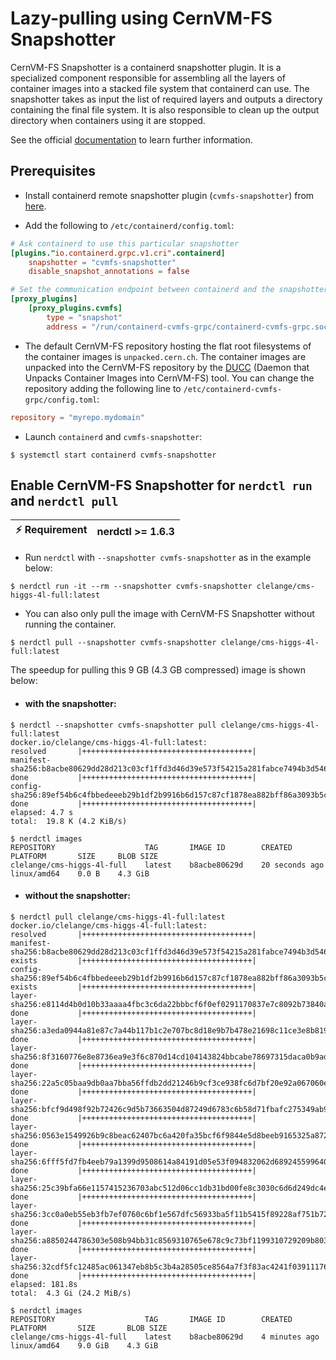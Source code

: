 # Lazy-pulling using CernVM-FS Snapshotter

CernVM-FS Snapshotter is a containerd snapshotter plugin. It is a specialized component responsible for assembling 
all the layers of container images into a stacked file system that containerd can use. The snapshotter takes as input the list 
of required layers and outputs a directory containing the final file system. It is also responsible to clean up the output 
directory when containers using it are stopped.

See the official [documentation](https://cvmfs.readthedocs.io/en/latest/cpt-containers.html#how-to-use-the-cernvm-fs-snapshotter) to learn further information.

## Prerequisites

- Install containerd remote snapshotter plugin (`cvmfs-snapshotter`) from [here](https://github.com/cvmfs/cvmfs/tree/devel/snapshotter).
 
- Add the following to `/etc/containerd/config.toml`:
```toml
# Ask containerd to use this particular snapshotter
[plugins."io.containerd.grpc.v1.cri".containerd]
    snapshotter = "cvmfs-snapshotter"
    disable_snapshot_annotations = false

# Set the communication endpoint between containerd and the snapshotter
[proxy_plugins]
    [proxy_plugins.cvmfs]
        type = "snapshot"
        address = "/run/containerd-cvmfs-grpc/containerd-cvmfs-grpc.sock"
```
- The default CernVM-FS repository hosting the flat root filesystems of the container images is `unpacked.cern.ch`.
  The container images are unpacked into the CernVM-FS repository by the [DUCC](https://cvmfs.readthedocs.io/en/latest/cpt-ducc.html)
  (Daemon that Unpacks Container Images into CernVM-FS) tool.
  You can change the repository adding the following line to `/etc/containerd-cvmfs-grpc/config.toml`:
```toml
repository = "myrepo.mydomain"
```
- Launch `containerd` and `cvmfs-snapshotter`:
```console
$ systemctl start containerd cvmfs-snapshotter
```

## Enable CernVM-FS Snapshotter for `nerdctl run` and `nerdctl pull`

| :zap: Requirement | nerdctl >= 1.6.3 |
| ----------------- | ---------------- |

- Run `nerdctl` with `--snapshotter cvmfs-snapshotter` as in the example below:
```console
$ nerdctl run -it --rm --snapshotter cvmfs-snapshotter clelange/cms-higgs-4l-full:latest
```

- You can also only pull the image with CernVM-FS Snapshotter without running the container.
```console
$ nerdctl pull --snapshotter cvmfs-snapshotter clelange/cms-higgs-4l-full:latest
```

The speedup for pulling this 9 GB (4.3 GB compressed) image is shown below:
- #### with the snapshotter:
```console
$ nerdctl --snapshotter cvmfs-snapshotter pull clelange/cms-higgs-4l-full:latest
docker.io/clelange/cms-higgs-4l-full:latest:                                      resolved       |++++++++++++++++++++++++++++++++++++++| 
manifest-sha256:b8acbe80629dd28d213c03cf1ffd3d46d39e573f54215a281fabce7494b3d546: done           |++++++++++++++++++++++++++++++++++++++| 
config-sha256:89ef54b6c4fbbedeeeb29b1df2b9916b6d157c87cf1878ea882bff86a3093b5c:   done           |++++++++++++++++++++++++++++++++++++++| 
elapsed: 4.7 s                                                                    total:  19.8 K (4.2 KiB/s)                                       

$ nerdctl images
REPOSITORY                    TAG       IMAGE ID        CREATED           PLATFORM       SIZE     BLOB SIZE
clelange/cms-higgs-4l-full    latest    b8acbe80629d    20 seconds ago    linux/amd64    0.0 B    4.3 GiB
```
- #### without the snapshotter:
```console
$ nerdctl pull clelange/cms-higgs-4l-full:latest
docker.io/clelange/cms-higgs-4l-full:latest:                                      resolved       |++++++++++++++++++++++++++++++++++++++| 
manifest-sha256:b8acbe80629dd28d213c03cf1ffd3d46d39e573f54215a281fabce7494b3d546: exists         |++++++++++++++++++++++++++++++++++++++| 
config-sha256:89ef54b6c4fbbedeeeb29b1df2b9916b6d157c87cf1878ea882bff86a3093b5c:   exists         |++++++++++++++++++++++++++++++++++++++| 
layer-sha256:e8114d4b0d10b33aaaa4fbc3c6da22bbbcf6f0ef0291170837e7c8092b73840a:    done           |++++++++++++++++++++++++++++++++++++++| 
layer-sha256:a3eda0944a81e87c7a44b117b1c2e707bc8d18e9b7b478e21698c11ce3e8b819:    done           |++++++++++++++++++++++++++++++++++++++| 
layer-sha256:8f3160776e8e8736ea9e3f6c870d14cd104143824bbcabe78697315daca0b9ad:    done           |++++++++++++++++++++++++++++++++++++++| 
layer-sha256:22a5c05baa9db0aa7bba56ffdb2dd21246b9cf3ce938fc6d7bf20e92a067060e:    done           |++++++++++++++++++++++++++++++++++++++| 
layer-sha256:bfcf9d498f92b72426c9d5b73663504d87249d6783c6b58d71fbafc275349ab9:    done           |++++++++++++++++++++++++++++++++++++++| 
layer-sha256:0563e1549926b9c8beac62407bc6a420fa35bcf6f9844e5d8beeb9165325a872:    done           |++++++++++++++++++++++++++++++++++++++| 
layer-sha256:6fff5fd7fb4eeb79a1399d9508614a84191d05e53f094832062d689245599640:    done           |++++++++++++++++++++++++++++++++++++++| 
layer-sha256:25c39bfa66e1157415236703abc512d06cc1db31bd00fe8c3030c6d6d249dc4e:    done           |++++++++++++++++++++++++++++++++++++++| 
layer-sha256:3cc0a0eb55eb3fb7ef0760c6bf1e567dfc56933ba5f11b5415f89228af751b72:    done           |++++++++++++++++++++++++++++++++++++++| 
layer-sha256:a8850244786303e508b94bb31c8569310765e678c9c73bf1199310729209b803:    done           |++++++++++++++++++++++++++++++++++++++| 
layer-sha256:32cdf5fc12485ac061347eb8b5c3b4a28505ce8564a7f3f83ac4241f03911176:    done           |++++++++++++++++++++++++++++++++++++++| 
elapsed: 181.8s                                                                   total:  4.3 Gi (24.2 MiB/s)                                      

$ nerdctl images
REPOSITORY                    TAG       IMAGE ID        CREATED          PLATFORM       SIZE       BLOB SIZE
clelange/cms-higgs-4l-full    latest    b8acbe80629d    4 minutes ago    linux/amd64    9.0 GiB    4.3 GiB
```
